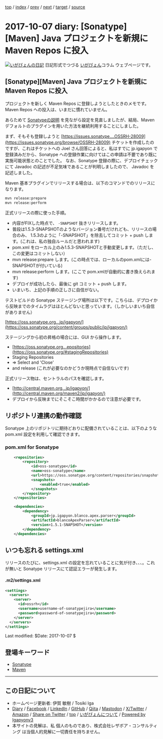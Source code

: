 [top](../index.html) 
 / [index](index.html) 
 / [prev](ig171004.html) 
 / [next](ig171008.html) 
 / [target](https://www.igapyon.jp/igapyon/diary/2017/ig171007.html) 
 / [source](https://github.com/igapyon/diary/blob/master/2017/ig171007.src.md) 

2017-10-07 diary: [Sonatype][Maven] Java プロジェクトを新規に Maven Repos に投入
=====================================================================================================
[![いがぴょんの日記](https://www.igapyon.jp/igapyon/diary/images/iga202308_64.jpg "いがぴょん")](https://www.igapyon.jp/igapyon/diary/memo/memoigapyon.html) 日記形式でつづる [いがぴょん](https://www.igapyon.jp/igapyon/diary/memo/memoigapyon.html)コラム ウェブページです。

## [Sonatype][Maven] Java プロジェクトを新規に Maven Repos に投入

プロジェクトを新しく Maven Repos に登録しようとしたときのメモです。Maven Repos への投入は、いまだに慣れていません。

あらためて [Sonatypeの説明](http://central.sonatype.org/pages/apache-maven.html) を見ながら設定を見直しましたが、結局、Maven デフォルトのプラグインを用いた方法を継続利用することにしました。

まず、そもそも登録しようと [https://issues.sonatype....OSSRH-28009](https://issues.sonatype.org/browse/OSSRH-28009) チケットを作成したのですが、これはチケットへの Joel さん回答によると、私はすでに jp.igapyon で登録済みだから、Sonatype への登録作業に向けてはこの申請は不要であり既に実施可能状態とのことでした。
なお、Sonatype 登録の際に、デプロイチェックにて Javadoc の記述が不足気味であることが判明しましたので、 Javadoc を記述しました。

Maven 基本プラグインでリリースする場合は、以下のコマンドでのリリースになります。

```sh
mvn release:prepare
mvn release:perform
```

正式リリースの際に使った手順。

* 内容がFIXした時点で、 `-SNAPSHOT` 抜きリリースします。
* 普段は1.5.3-SNAPSHOTのようなバージョン番号だけれども、リリースの場合のみ、 1.5.3のように「-SNAPSHOT」を除去してコミット + push します。(これは、私の独自ルールだと思われます)
* pom.xml をローカル上のみ1.5.3-SNAPSHOTと手動変更します。（ただし、この変更はコミットしない）
* mvn release:prepare します。(この時点では、ローカルのpom.xmlには-SNAPSHOTが付いている)
* mvn release:perform します。(ここで pom.xmlが自動的に書き換えられます)
* デプロイが成功したら、最後に git コミット + push します。
* いまいち、上記の手順の正しさに自信がない。

テストビルドの Sonatype ステージング場所は以下です。こちらは、デプロイから反映までのタイムラグはほとんどないと思っています。（しかしいまいち自信がありません）

[https://oss.sonatype.org...jp/igapyon/](https://oss.sonatype.org/content/groups/public/jp/igapyon/)

ステージングから初の昇格の場合には、GUI から操作します。

* [https://oss.sonatype.org...epositories](https://oss.sonatype.org/#stagingRepositories)
* Staging Repositories
* => Select and 'Close'
* and release (これが必要なのかどうか現時点で自信ないです)

正式リリース物は、セントラルのパスを確認します。
* [http://central.maven.org...jp/igapyon/](http://central.maven.org/maven2/jp/igapyon/)
* デプロイから反映までにそこそこ時間がかかるので注意が必要です。

## リポジトリ連携の動作確認

Sonatype 上のリポジトリに期待どおりに配備されていることは、以下のような pom.xml 設定を利用して確認できます。

### pom.xml for Sonatype

```xml
    <repositories>
        <repository>
            <id>oss-sonatype</id>
            <name>oss-sonatype</name>
            <url>https://oss.sonatype.org/content/repositories/snapshots/</url>
            <snapshots>
                <enabled>true</enabled>
            </snapshots>
        </repository>
    </repositories>

    <dependencies>
        <dependency>
            <groupId>jp.igapyon.blanco.apex.parser</groupId>
            <artifactId>blancoApexParser</artifactId>
            <version>1.5.1-SNAPSHOT</version>
        </dependency>
    </dependencies>
```

## いつも忘れる settings.xml

リリースのたびに、settings.xml の設定を忘れていることに気が付き、、、。これが無いと Sonatype リリースにて認証エラーが発生します。

#### .m2/settings.xml

```xml
<settings>
  <servers>
    <server>
      <id>ossrh</id>
      <username>username-of-sonatypejira</username>
      <password>password-of-sonatypejira</password>
    </server>
  </servers>
</settings>
```

Last modified: $Date: 2017-10-07 $

## 登場キーワード

* [Sonatype](../keyword/sonatype.html)
* [Maven](../keyword/maven.html)

----------------------------------------------------------------------------------------------------

## この日記について

* ホームページ更新者: 伊賀 敏樹 / Tosiki Iga
* [Diary](https://www.igapyon.jp/igapyon/diary/) / [Facebook](https://www.facebook.com/igapyon) / [LinkedIn](https://www.linkedin.com/in/toshikiiga) / [GitHub](https://github.com/igapyon) / [Qiita](https://qiita.com/igapyon) / [Mastodon](https://social.vivaldi.net/@igapyon) / [X/Twitter](https://twitter.com/ToshikiIga) / [Amazon](https://www.amazon.co.jp/%E4%BC%8A%E8%B3%80-%E6%95%8F%E6%A8%B9/e/B004LTQWCQ) / 
[Share on Twitter](https://twitter.com/intent/tweet?hashtags=igapyon%2Cdiary%2C%E3%81%84%E3%81%8C%E3%81%B4%E3%82%87%E3%82%93%2CSonatype%2CMaven&text=%5BSonatype%5D%5BMaven%5D+Java+%E3%83%97%E3%83%AD%E3%82%B8%E3%82%A7%E3%82%AF%E3%83%88%E3%82%92%E6%96%B0%E8%A6%8F%E3%81%AB+Maven+Repos+%E3%81%AB%E6%8A%95%E5%85%A5&url=https%3A%2F%2Fwww.igapyon.jp%2Figapyon%2Fdiary%2F2017%2Fig171007.html) / [top](../index.html) / [いがぴょんについて](https://www.igapyon.jp/igapyon/diary/memo/memoigapyon.html) / [Powered by Igapyonv3](https://github.com/igapyon/igapyonv3)
* 本サイトの見解は、私 個人のものであり、株式会社レザボア・コンサルティング は当個人的見解に一切責任を持ちません。 
